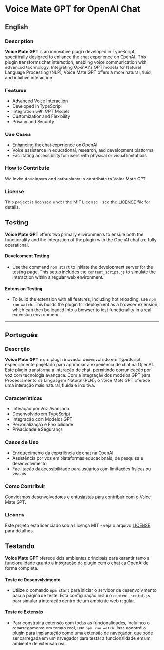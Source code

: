 # Voice Mate GPT for OpenAI Chat

## English

### Description

**Voice Mate GPT** is an innovative plugin developed in TypeScript, specifically designed to enhance the chat experience on OpenAI. This plugin transforms chat interaction, enabling voice communication with advanced technology. Integrating OpenAI's GPT models for Natural Language Processing (NLP), Voice Mate GPT offers a more natural, fluid, and intuitive interaction.

### Features

- Advanced Voice Interaction
- Developed in TypeScript
- Integration with GPT Models
- Customization and Flexibility
- Privacy and Security

### Use Cases

- Enhancing the chat experience on OpenAI
- Voice assistance in educational, research, and development platforms
- Facilitating accessibility for users with physical or visual limitations

### How to Contribute

We invite developers and enthusiasts to contribute to Voice Mate GPT.

### License

This project is licensed under the MIT License - see the [LICENSE](LICENSE) file for details.

## Testing

**Voice Mate GPT** offers two primary environments to ensure both the functionality and the integration of the plugin with the OpenAI chat are fully operational.

#### Development Testing

- Use the command `npm start` to initiate the development server for the testing page. This setup includes the `content_script.js` to simulate the interaction within a regular web environment.

#### Extension Testing

- To build the extension with all features, including hot reloading, use `npm run watch`. This builds the plugin for deployment as a browser extension, which can then be loaded into a browser to test functionality in a real extension environment.

---

## Português

### Descrição

**Voice Mate GPT** é um plugin inovador desenvolvido em TypeScript, especialmente projetado para aprimorar a experiência de chat na OpenAI. Este plugin transforma a interação de chat, permitindo comunicação por voz com tecnologia avançada. Com a integração dos modelos GPT para Processamento de Linguagem Natural (PLN), o Voice Mate GPT oferece uma interação mais natural, fluida e intuitiva.

### Características

- Interação por Voz Avançada
- Desenvolvido em TypeScript
- Integração com Modelos GPT
- Personalização e Flexibilidade
- Privacidade e Segurança

### Casos de Uso

- Enriquecimento da experiência de chat na OpenAI
- Assistência por voz em plataformas educacionais, de pesquisa e desenvolvimento
- Facilitação da acessibilidade para usuários com limitações físicas ou visuais

### Como Contribuir

Convidamos desenvolvedores e entusiastas para contribuir com o Voice Mate GPT.

### Licença

Este projeto está licenciado sob a Licença MIT - veja o arquivo [LICENSE](LICENSE) para detalhes.

## Testando

**Voice Mate GPT** oferece dois ambientes principais para garantir tanto a funcionalidade quanto a integração do plugin com o chat da OpenAI de forma completa.

#### Teste de Desenvolvimento

- Utilize o comando `npm start` para iniciar o servidor de desenvolvimento para a página de teste. Esta configuração inclui o `content_script.js` para simular a interação dentro de um ambiente web regular.

#### Teste de Extensão

- Para construir a extensão com todas as funcionalidades, incluindo o recarregamento em tempo real, use `npm run watch`. Isso constrói o plugin para implantação como uma extensão de navegador, que pode ser carregada em um navegador para testar a funcionalidade em um ambiente de extensão real.
